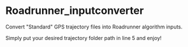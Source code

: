 # Roadrunner_inputconverter
Convert "Standard" GPS trajectory files into Roadrunner algorithm inputs.

Simply put your desired trajectory folder path in line 5 and enjoy!
